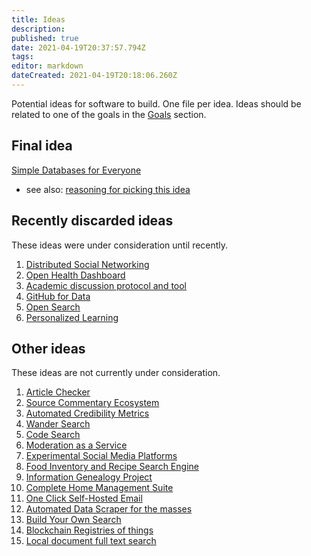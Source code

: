```yaml
---
title: Ideas
description: 
published: true
date: 2021-04-19T20:37:57.794Z
tags: 
editor: markdown
dateCreated: 2021-04-19T20:18:06.260Z
---
```


Potential ideas for software to build. One file per idea. Ideas should be
related to one of the goals in the [Goals](../goals/) section.

## Final idea
[Simple Databases for Everyone](dabble)  
* see also: [reasoning for picking this idea](2021-02-18)

## Recently discarded ideas

These ideas were under consideration until recently.
1. [Distributed Social Networking](distributed-social)
1. [Open Health Dashboard](open-health-dashboard)
1. [Academic discussion protocol and tool](academic-discussion-online)
1. [GitHub for Data](github-for-data)
1. [Open Search](open-search)
1. [Personalized Learning](personalized-learning)

## Other ideas

These ideas are not currently under consideration.

1. [Article Checker](article-checker)
1. [Source Commentary Ecosystem](source-commentary-ecosystem)
1. [Automated Credibility Metrics](automated-credibility-metrics)
1. [Wander Search](direction-search)
1. [Code Search](code-search)
1. [Moderation as a Service](moderation-service)
1. [Experimental Social Media Platforms](social-media-experiments)
1. [Food Inventory and Recipe Search Engine](recipe-search)
1. [Information Genealogy Project](info-genealogy)
1. [Complete Home Management Suite](home-management)
1. [One Click Self-Hosted Email](self-hosted-email)
1. [Automated Data Scraper for the masses](auto-data-scraper)
1. [Build Your Own Search](build-your-own-search)
1. [Blockchain Registries of things](blockchain-registries)
1. [Local document full text search](local-doc-search)